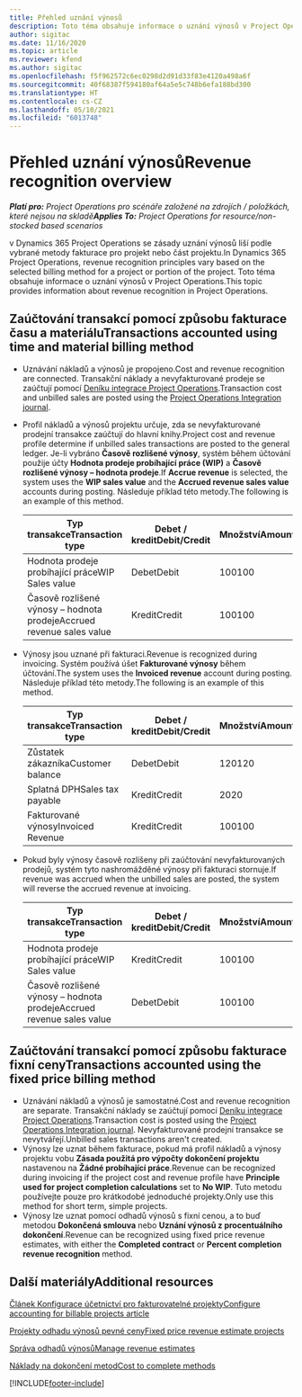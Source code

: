 ```yaml
---
title: Přehled uznání výnosů
description: Toto téma obsahuje informace o uznání výnosů v Project Operations.
author: sigitac
ms.date: 11/16/2020
ms.topic: article
ms.reviewer: kfend
ms.author: sigitac
ms.openlocfilehash: f5f962572c6ec0298d2d91d33f83e4120a498a6f
ms.sourcegitcommit: 40f68387f594180af64a5e5c748b6efa188bd300
ms.translationtype: HT
ms.contentlocale: cs-CZ
ms.lasthandoff: 05/10/2021
ms.locfileid: "6013748"
---
```

# <a name="revenue-recognition-overview"></a><span data-ttu-id="51763-103">Přehled uznání výnosů</span><span class="sxs-lookup"><span data-stu-id="51763-103">Revenue recognition overview</span></span>

<span data-ttu-id="51763-104">_**Platí pro:** Project Operations pro scénáře založené na zdrojích / položkách, které nejsou na skladě_</span><span class="sxs-lookup"><span data-stu-id="51763-104">_**Applies To:** Project Operations for resource/non-stocked based scenarios_</span></span>

<span data-ttu-id="51763-105">v Dynamics 365 Project Operations se zásady uznání výnosů liší podle vybrané metody fakturace pro projekt nebo část projektu.</span><span class="sxs-lookup"><span data-stu-id="51763-105">In Dynamics 365 Project Operations, revenue recognition principles vary based on the selected billing method for a project or portion of the project.</span></span> <span data-ttu-id="51763-106">Toto téma obsahuje informace o uznání výnosů v Project Operations.</span><span class="sxs-lookup"><span data-stu-id="51763-106">This topic provides information about revenue recognition in Project Operations.</span></span>

## <a name="transactions-accounted-using-time-and-material-billing-method"></a><span data-ttu-id="51763-107">Zaúčtování transakcí pomocí způsobu fakturace času a materiálu</span><span class="sxs-lookup"><span data-stu-id="51763-107">Transactions accounted using time and material billing method</span></span>

- <span data-ttu-id="51763-108">Uznávání nákladů a výnosů je propojeno.</span><span class="sxs-lookup"><span data-stu-id="51763-108">Cost and revenue recognition are connected.</span></span> <span data-ttu-id="51763-109">Transakční náklady a nevyfakturované prodeje se zaúčtují pomocí [Deníku integrace Project Operations](../project-accounting/project-operations-integration-journal.md).</span><span class="sxs-lookup"><span data-stu-id="51763-109">Transaction cost and unbilled sales are posted using the [Project Operations Integration journal](../project-accounting/project-operations-integration-journal.md).</span></span>
- <span data-ttu-id="51763-110">Profil nákladů a výnosů projektu určuje, zda se nevyfakturované prodejní transakce zaúčtují do hlavní knihy.</span><span class="sxs-lookup"><span data-stu-id="51763-110">Project cost and revenue profile determine if unbilled sales transactions are posted to the general ledger.</span></span> <span data-ttu-id="51763-111">Je-li vybráno **Časově rozlišené výnosy**, systém během účtování použije účty **Hodnota prodeje probíhající práce (WIP)** a **Časově rozlišené výnosy – hodnota prodeje**.</span><span class="sxs-lookup"><span data-stu-id="51763-111">If **Accrue revenue** is selected, the system uses the **WIP sales value** and the **Accrued revenue sales value** accounts during posting.</span></span> <span data-ttu-id="51763-112">Následuje příklad této metody.</span><span class="sxs-lookup"><span data-stu-id="51763-112">The following is an example of this method.</span></span>  

  | <span data-ttu-id="51763-113">Typ transakce</span><span class="sxs-lookup"><span data-stu-id="51763-113">Transaction type</span></span> | <span data-ttu-id="51763-114">Debet / kredit</span><span class="sxs-lookup"><span data-stu-id="51763-114">Debit/Credit</span></span> | <span data-ttu-id="51763-115">Množství</span><span class="sxs-lookup"><span data-stu-id="51763-115">Amount</span></span> |
  | --- | --- | --- |
  | <span data-ttu-id="51763-116">Hodnota prodeje probíhající práce</span><span class="sxs-lookup"><span data-stu-id="51763-116">WIP Sales value</span></span> | <span data-ttu-id="51763-117">Debet</span><span class="sxs-lookup"><span data-stu-id="51763-117">Debit</span></span> | <span data-ttu-id="51763-118">100</span><span class="sxs-lookup"><span data-stu-id="51763-118">100</span></span> |
  | <span data-ttu-id="51763-119">Časově rozlišené výnosy – hodnota prodeje</span><span class="sxs-lookup"><span data-stu-id="51763-119">Accrued revenue sales value</span></span> | <span data-ttu-id="51763-120">Kredit</span><span class="sxs-lookup"><span data-stu-id="51763-120">Credit</span></span> | <span data-ttu-id="51763-121">100</span><span class="sxs-lookup"><span data-stu-id="51763-121">100</span></span> |

- <span data-ttu-id="51763-122">Výnosy jsou uznané při fakturaci.</span><span class="sxs-lookup"><span data-stu-id="51763-122">Revenue is recognized during invoicing.</span></span> <span data-ttu-id="51763-123">Systém používá úšet **Fakturované výnosy** během účtování.</span><span class="sxs-lookup"><span data-stu-id="51763-123">The system uses the **Invoiced revenue** account during posting.</span></span> <span data-ttu-id="51763-124">Následuje příklad této metody.</span><span class="sxs-lookup"><span data-stu-id="51763-124">The following is an example of this method.</span></span>  

  | <span data-ttu-id="51763-125">Typ transakce</span><span class="sxs-lookup"><span data-stu-id="51763-125">Transaction type</span></span> | <span data-ttu-id="51763-126">Debet / kredit</span><span class="sxs-lookup"><span data-stu-id="51763-126">Debit/Credit</span></span> | <span data-ttu-id="51763-127">Množství</span><span class="sxs-lookup"><span data-stu-id="51763-127">Amount</span></span> |
  | --- | --- | --- |
  | <span data-ttu-id="51763-128">Zůstatek zákazníka</span><span class="sxs-lookup"><span data-stu-id="51763-128">Customer balance</span></span> | <span data-ttu-id="51763-129">Debet</span><span class="sxs-lookup"><span data-stu-id="51763-129">Debit</span></span> | <span data-ttu-id="51763-130">120</span><span class="sxs-lookup"><span data-stu-id="51763-130">120</span></span> |
  | <span data-ttu-id="51763-131">Splatná DPH</span><span class="sxs-lookup"><span data-stu-id="51763-131">Sales tax payable</span></span> | <span data-ttu-id="51763-132">Kredit</span><span class="sxs-lookup"><span data-stu-id="51763-132">Credit</span></span> | <span data-ttu-id="51763-133">20</span><span class="sxs-lookup"><span data-stu-id="51763-133">20</span></span> |
  | <span data-ttu-id="51763-134">Fakturované výnosy</span><span class="sxs-lookup"><span data-stu-id="51763-134">Invoiced Revenue</span></span> | <span data-ttu-id="51763-135">Kredit</span><span class="sxs-lookup"><span data-stu-id="51763-135">Credit</span></span> | <span data-ttu-id="51763-136">100</span><span class="sxs-lookup"><span data-stu-id="51763-136">100</span></span> |

- <span data-ttu-id="51763-137">Pokud byly výnosy časově rozlišeny při zaúčtování nevyfakturovaných prodejů, systém tyto nashromážděné výnosy při fakturaci stornuje.</span><span class="sxs-lookup"><span data-stu-id="51763-137">If revenue was accrued when the unbilled sales are posted, the system will reverse the accrued revenue at invoicing.</span></span>

  | <span data-ttu-id="51763-138">Typ transakce</span><span class="sxs-lookup"><span data-stu-id="51763-138">Transaction type</span></span> | <span data-ttu-id="51763-139">Debet / kredit</span><span class="sxs-lookup"><span data-stu-id="51763-139">Debit/Credit</span></span> | <span data-ttu-id="51763-140">Množství</span><span class="sxs-lookup"><span data-stu-id="51763-140">Amount</span></span> |
  | --- | --- | --- |
  | <span data-ttu-id="51763-141">Hodnota prodeje probíhající práce</span><span class="sxs-lookup"><span data-stu-id="51763-141">WIP Sales value</span></span> | <span data-ttu-id="51763-142">Kredit</span><span class="sxs-lookup"><span data-stu-id="51763-142">Credit</span></span> | <span data-ttu-id="51763-143">100</span><span class="sxs-lookup"><span data-stu-id="51763-143">100</span></span> |
  | <span data-ttu-id="51763-144">Časově rozlišené výnosy – hodnota prodeje</span><span class="sxs-lookup"><span data-stu-id="51763-144">Accrued revenue sales value</span></span> | <span data-ttu-id="51763-145">Debet</span><span class="sxs-lookup"><span data-stu-id="51763-145">Debit</span></span> | <span data-ttu-id="51763-146">100</span><span class="sxs-lookup"><span data-stu-id="51763-146">100</span></span> |

## <a name="transactions-accounted-using-the-fixed-price-billing-method"></a><span data-ttu-id="51763-147">Zaúčtování transakcí pomocí způsobu fakturace fixní ceny</span><span class="sxs-lookup"><span data-stu-id="51763-147">Transactions accounted using the fixed price billing method</span></span>

- <span data-ttu-id="51763-148">Uznávání nákladů a výnosů je samostatné.</span><span class="sxs-lookup"><span data-stu-id="51763-148">Cost and revenue recognition are separate.</span></span> <span data-ttu-id="51763-149">Transakční náklady se zaúčtují pomocí [Deníku integrace Project Operations](../project-accounting/project-operations-integration-journal.md).</span><span class="sxs-lookup"><span data-stu-id="51763-149">Transaction cost is posted using the [Project Operations Integration journal](../project-accounting/project-operations-integration-journal.md).</span></span> <span data-ttu-id="51763-150">Nevyfakturované prodejní transakce se nevytvářejí.</span><span class="sxs-lookup"><span data-stu-id="51763-150">Unbilled sales transactions aren't created.</span></span>
- <span data-ttu-id="51763-151">Výnosy lze uznat během fakturace, pokud má profil nákladů a výnosy projektu vobu **Zásada použitá pro výpočty dokončení projektu** nastavenou na **Žádné probíhající práce**.</span><span class="sxs-lookup"><span data-stu-id="51763-151">Revenue can be recognized during invoicing if the project cost and revenue profile have **Principle used for project completion calculations** set to **No WIP**.</span></span> <span data-ttu-id="51763-152">Tuto metodu používejte pouze pro krátkodobé jednoduché projekty.</span><span class="sxs-lookup"><span data-stu-id="51763-152">Only use this method for short term, simple projects.</span></span>
- <span data-ttu-id="51763-153">Výnosy lze uznat pomocí odhadů výnosů s fixní cenou, a to buď metodou **Dokončená smlouva** nebo **Uznání výnosů z procentuálního dokončení**.</span><span class="sxs-lookup"><span data-stu-id="51763-153">Revenue can be recognized using fixed price revenue estimates, with either the **Completed contract** or **Percent completion revenue recognition** method.</span></span>

## <a name="additional-resources"></a><span data-ttu-id="51763-154">Další materiály</span><span class="sxs-lookup"><span data-stu-id="51763-154">Additional resources</span></span>
[<span data-ttu-id="51763-155">Článek Konfigurace účetnictví pro fakturovatelné projekty</span><span class="sxs-lookup"><span data-stu-id="51763-155">Configure accounting for billable projects article</span></span>](../project-accounting/configure-accounting-billable-projects.md)

[<span data-ttu-id="51763-156">Projekty odhadu výnosů pevné ceny</span><span class="sxs-lookup"><span data-stu-id="51763-156">Fixed price revenue estimate projects</span></span>](rev-rec-percentage-completion-method.md)

[<span data-ttu-id="51763-157">Správa odhadů výnosů</span><span class="sxs-lookup"><span data-stu-id="51763-157">Manage revenue estimates</span></span>](rev-rec-completed-contract-method.md)

[<span data-ttu-id="51763-158">Náklady na dokončení metod</span><span class="sxs-lookup"><span data-stu-id="51763-158">Cost to complete methods</span></span>](cost-complete-methods.md)


[!INCLUDE[footer-include](../includes/footer-banner.md)]